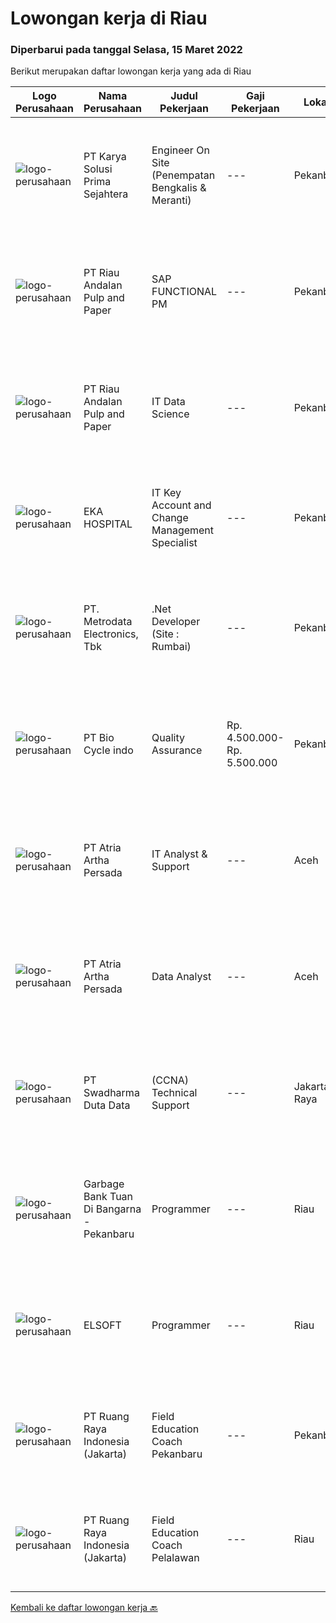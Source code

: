 
  # Lowongan kerja di Riau

  ### Diperbarui pada tanggal Selasa, 15 Maret 2022

  Berikut merupakan daftar lowongan kerja yang ada di Riau

  |Logo Perusahaan | Nama Perusahaan | Judul Pekerjaan | Gaji Pekerjaan | Lokasi | Deskripsi | Tanggal diunggah | Pranala |
  | -------------- | --------------- | --------------- | --------- | --------- | -------------- | ------- | ----------- |
  |![logo-perusahaan](https://image-service-cdn.seek.com.au/bb0f2c313297f2db3d497466b95d7da85644edc0/ee4dce1061f3f616224767ad58cb2fc751b8d2dc)|PT Karya Solusi Prima Sejahtera|Engineer On Site (Penempatan Bengkalis & Meranti)|---|Pekanbaru|Kualifikasi : Pendidikan minimal D3/S1 Teknik Informatika/Teknik Telekomunikasi Memiliki pengalaman pekerjaan di bidang yang sama minimal 1 tahun...|Jumat, 11 Maret 2022|https://www.jobstreet.co.id/id/job/engineer-on-site-penempatan-bengkalis-meranti-3817780?token=0~4bb5d9cf-9bd1-4a6e-a0ac-3395e3f0b288&sectionRank=1&jobId=jobstreet-id-job-3817780|
|![logo-perusahaan](https://image-service-cdn.seek.com.au/1cbc2bb2833016eb89f4c08435ee8e7db8e43f63/ee4dce1061f3f616224767ad58cb2fc751b8d2dc)|PT Riau Andalan Pulp and Paper|SAP FUNCTIONAL PM|---|Pekanbaru|This position will be the administrator of our SAP PM module. It will provides our organization an integrated maintenance activities data, closely...|Rabu, 09 Maret 2022|https://www.jobstreet.co.id/id/job/sap-functional-pm-3814049?token=0~4bb5d9cf-9bd1-4a6e-a0ac-3395e3f0b288&sectionRank=2&jobId=jobstreet-id-job-3814049|
|![logo-perusahaan](https://image-service-cdn.seek.com.au/1cbc2bb2833016eb89f4c08435ee8e7db8e43f63/ee4dce1061f3f616224767ad58cb2fc751b8d2dc)|PT Riau Andalan Pulp and Paper|IT Data Science|---|Pekanbaru|General Responsibility Provide essential statistical support to the science and technology Plan meaningful studies; statistically analyze and...|Rabu, 09 Maret 2022|https://www.jobstreet.co.id/id/job/it-data-science-3814028?token=0~4bb5d9cf-9bd1-4a6e-a0ac-3395e3f0b288&sectionRank=3&jobId=jobstreet-id-job-3814028|
|![logo-perusahaan](https://image-service-cdn.seek.com.au/da4ab936722ba3810d001fb0bfef6b5e09bcd624/ee4dce1061f3f616224767ad58cb2fc751b8d2dc)|EKA HOSPITAL|IT Key Account and Change Management Specialist|---|Pekanbaru|Responsibilities:  Fully responsible to handles all IT product implementation from planning until implementation, including user training, in order to...|Selasa, 08 Maret 2022|https://www.jobstreet.co.id/id/job/it-key-account-and-change-management-specialist-3812764?token=0~4bb5d9cf-9bd1-4a6e-a0ac-3395e3f0b288&sectionRank=4&jobId=jobstreet-id-job-3812764|
|![logo-perusahaan](https://image-service-cdn.seek.com.au/0d75518309b56a3cff39daa569b0ba02cc7a22f2/ee4dce1061f3f616224767ad58cb2fc751b8d2dc)|PT. Metrodata Electronics, Tbk|.Net Developer (Site : Rumbai)|---|Pekanbaru|We are looking for an experienced .NET Developer to join our team. If you have excellent programming skills and a passion for developing applications...|Selasa, 08 Maret 2022|https://www.jobstreet.co.id/id/job/net-developer-site-%3A-rumbai-3812171?token=0~4bb5d9cf-9bd1-4a6e-a0ac-3395e3f0b288&sectionRank=5&jobId=jobstreet-id-job-3812171|
|![logo-perusahaan](https://image-service-cdn.seek.com.au/7cbfe8885cdf2feafb627874d6efd48edb4c0344/ee4dce1061f3f616224767ad58cb2fc751b8d2dc)|PT Bio Cycle indo|Quality Assurance|Rp. 4.500.000-Rp. 5.500.000|Pekanbaru|Job desc:  Do certification related to Quality Assurance (HACCP, ISO 22000,etc) Develop Quality assurance system Work with Department of R&amp;D and...|Jumat, 04 Maret 2022|https://www.jobstreet.co.id/id/job/quality-assurance-3809501?token=0~4bb5d9cf-9bd1-4a6e-a0ac-3395e3f0b288&sectionRank=6&jobId=jobstreet-id-job-3809501|
|![logo-perusahaan](https://image-service-cdn.seek.com.au/d06df2c3a126b32119a42065ab4ba8b82159e50a/ee4dce1061f3f616224767ad58cb2fc751b8d2dc)|PT Atria Artha Persada|IT Analyst & Support|---|Aceh|Uraian Pekerjaan : Memastikan proses aplikasi bisnis baru maupun existing dapat di implementasikan dengan baik pada suatu proyek dengan melakukan...|Senin, 21 Februari 2022|https://www.jobstreet.co.id/id/job/it-analyst-support-3798179?token=0~4bb5d9cf-9bd1-4a6e-a0ac-3395e3f0b288&sectionRank=7&jobId=jobstreet-id-job-3798179|
|![logo-perusahaan](https://image-service-cdn.seek.com.au/d06df2c3a126b32119a42065ab4ba8b82159e50a/ee4dce1061f3f616224767ad58cb2fc751b8d2dc)|PT Atria Artha Persada|Data Analyst|---|Aceh|Persyaratan : Usia minimal 22 tahun Pendidikan minimal S1/sederajat Diutamakan Pengalaman Minimal 1 Tahun Komunikatif, jujur dan bertanggung jawab...|Senin, 21 Februari 2022|https://www.jobstreet.co.id/id/job/data-analyst-3798176?token=0~4bb5d9cf-9bd1-4a6e-a0ac-3395e3f0b288&sectionRank=8&jobId=jobstreet-id-job-3798176|
|![logo-perusahaan](https://image-service-cdn.seek.com.au/e55e3708620a7ff5e7da329d1725ee01ed113417/ee4dce1061f3f616224767ad58cb2fc751b8d2dc)|PT Swadharma Duta Data|(CCNA) Technical Support|---|Jakarta Raya|Kualifikasi : D3- S1 bidang Teknik Informatika, Ilmu Komputer Usia 20 - 30 tahun Pengalaman di bidang IT Network 1 - 2 Tahun Menguasai bidang IT...|Jumat, 18 Februari 2022|https://www.jobstreet.co.id/id/job/ccna-technical-support-3795046?token=0~4bb5d9cf-9bd1-4a6e-a0ac-3395e3f0b288&sectionRank=9&jobId=jobstreet-id-job-3795046|
|![logo-perusahaan](https://i.ibb.co/sqvTCh9/112815900-stock-vector-no-image-available-icon-flat-vector.webp)|Garbage Bank Tuan Di Bangarna - Pekanbaru|Programmer|---|Riau|Deskripsi Pekerjaankualifikasi : Memiliki pengalaman menggunakan metode SDLC dalam pembuatan aplikasi web menggunakan PHP dengan framework...|Jumat, 18 Februari 2022|https://www.jobstreet.co.id/id/job/programmer-3796049?token=0~4bb5d9cf-9bd1-4a6e-a0ac-3395e3f0b288&sectionRank=10&jobId=jobstreet-id-job-3796049|
|![logo-perusahaan](https://i.ibb.co/sqvTCh9/112815900-stock-vector-no-image-available-icon-flat-vector.webp)|ELSOFT|Programmer|---|Riau|Deskripsi PekerjaanKualifikasi : Minimal 1 tahun pengalaman sebagai Programmer/Software Engineer Pendidikan S1 jurusan ilmu komputer, sistem dan...|Kamis, 17 Februari 2022|https://www.jobstreet.co.id/id/job/programmer-3794497?token=0~4bb5d9cf-9bd1-4a6e-a0ac-3395e3f0b288&sectionRank=11&jobId=jobstreet-id-job-3794497|
|![logo-perusahaan](https://image-service-cdn.seek.com.au/7eee59ea5934120f389dd02961ddcb6b62946481/ee4dce1061f3f616224767ad58cb2fc751b8d2dc)|PT Ruang Raya Indonesia (Jakarta)|Field Education Coach Pekanbaru|---|Pekanbaru|Ruangguru is a tech-enabled education company that provides a one-stop learning experience for students to have better access to quality content and...|Kamis, 10 Maret 2022|https://www.jobstreet.co.id/id/job/field-education-coach-pekanbaru-1030728119?token=0~4bb5d9cf-9bd1-4a6e-a0ac-3395e3f0b288&sectionRank=12&jobId=jobstreet-id-job-1030728119|
|![logo-perusahaan](https://image-service-cdn.seek.com.au/7eee59ea5934120f389dd02961ddcb6b62946481/ee4dce1061f3f616224767ad58cb2fc751b8d2dc)|PT Ruang Raya Indonesia (Jakarta)|Field Education Coach Pelalawan|---|Riau|Ruangguru is a tech-enabled education company that provides a one-stop learning experience for students to have better access to quality content and...|Kamis, 10 Maret 2022|https://www.jobstreet.co.id/id/job/field-education-coach-pelalawan-1030728109?token=0~4bb5d9cf-9bd1-4a6e-a0ac-3395e3f0b288&sectionRank=13&jobId=jobstreet-id-job-1030728109|


  [Kembali ke daftar lowongan kerja 🔙](../README.md#daftar-lowongan-kerja)
  